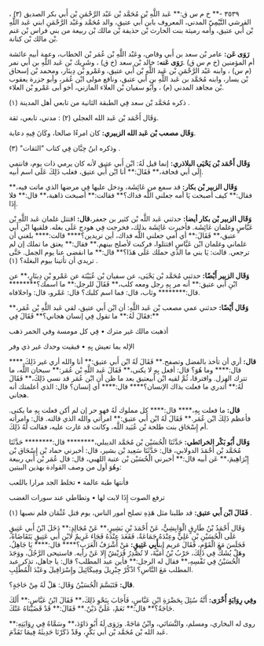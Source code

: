 ٣٥٣٩ -** خ م س ق:** عَبد اللَّهِ بْن مُحَمَّد بْن عَبْد الرَّحْمَنِ بْن أَبي بكر الصديق (٣) ، القرشي التَّيْمِيّ المدني، المعروف بابن أَبي عتيق، والد مُحَمَّد وعَبْد الرَّحْمَنِ ابني عَبد اللَّهِ بْن أَبي عتيق، وأمه رميثة بنت الحارث بْن حذيفة بْن مالك بْن ربيعة من بني فراس بْن غنم بْن مالك بْن كنانة.

**رَوَى عَن:** عامر بْن سعد بن أَبي وقاص، وعَبْد اللَّهِ بْن عُمَر بْن الخطاب، وعمة أبيه عائشة أم المؤمنين (خ م س ق) .**رَوَى عَنه:** خالد بْن سعد (خ ق) ، وشَرِيك بْن عَبد اللَّهِ بن أَبي نمر (م س) ، وابنه عَبْد الرَّحْمَنِ بْن عَبد اللَّهِ بْن أَبي عتيق، وعَمْرو بْن دِينَار، ومحمد بْن إسحاق بْن يسار، وابنه مُحَمَّد بن عَبد اللَّهِ بن أَبي عتيق، ونافع مولى ابْن عُمَر، وأبو جزرة يعقوب بْن مجاهد المدني (م) ، وأَبُو سفيان بْن العلاء المازني، أخو أبى عَمْرو بْن العلاء.

ذكره مُحَمَّد بْن سعد فِي الطبقة الثانية من تابعي أهل المدينة (١) .

وَقَال أَحْمَد بْن عَبد الله العجلي (٢) : مدني، تابعي، ثقة.

**وَقَال مصعب بْن عَبد الله الزبيري:** كان امرءًا صالحا، وكَانَ فِيهِ دعابة.

وذكره ابنُ حِبَّان فِي كتاب "الثقات" (٣) .

**وَقَال أَحْمَد بْن يَحْيَى البلاذري:** إنما قيل لَهُ: ابْن أَبي عتيق لأنه كان يرمي ذات يوم، فانتمي إِلَى أبي قحافة،** فَقَالَ:** أنا ابْن أَبي عتيق، فغلب ذَلِكَ عَلَى اسم أبيه.

**وَقَال الزبير بْن بكار:** قد سمع من عَائِشَة، ودخل عليها فِي مرضها الذي ماتت فيه،** فقال:** كيف أصبحت يَا أمه جعلني اللَّه فداك؟** فقالت:** أصبحت ذاهبة،** قال:** فلا إِذَا.

**وَقَال الزبير بْن بكار أيضا:** حدثني عَبد اللَّه بْن كثير بن جعفر،**قال:** اقتتل غلمان عَبد اللَّهِ بْن عَبَّاسٍ وغلمان عَائِشَة. فأخبرت عَائِشَة بذلك، فخرجت فِي هودج عَلَى بغله. فلقيها ابْن أَبي عتيق،** فَقَالَ:** أي أمي جعلني اللَّه فداك، أين تريدين؟**** قالت:**** بلغني أن غلماني وغلمان ابْن عَبَّاسٍ اقتتلوا، فركبت لأصلح بينهم.** فقال:** يعتق ما تملك إن لم ترجعي. قالت: يَا بني ما الذي حملك عَلَى هَذَا؟** قال:** ما انقضى عنا يوم الجمل. حَتَّى تريدي أن تأتينا بيوم البغلة؟ (١) .

**وَقَال الزبير أَيْضًا:** حدثني مُحَمَّد بْن يَحْيَى، عن سفيان بْن عُيَيْنَة عن عَمْرو بْنِ دِينَارٍ،** عن ابْنِ أَبي عتيق:** أنه مر بِهِ رجل ومعه كلب،** فَقَالَ للرجل:** ما اسمك؟******** قال:******** وثاب، قال: فما اسم كلبك؟ قال: عَمْرو، قال: واخلافاه.

**وَقَال أَيْضًا:** حدثني عمي مصعب بْن عَبد اللَّهِ: أن ابْن أَبي عتيق، لقي عَبد اللَّهِ بْن عُمَر،** فقَالَ لَهُ:** ما تقول فِي إنسان هجاني؟** فَقَالَ فِي:**

أذهبت مالك غير مترك • فِي كل مومسة وفي الخمر ذهب

الإله بما تعيش بِهِ • فبقيت وحدك غير ذي وفر

**قال:** أري أن تأخذ بالفضل وتصفح.** فَقَالَ لَهُ ابْن أَبي عتيق:** أنا والله أري غير ذَلِكَ.**** قال:**** وما هُوَ؟ قال: أفعل بِهِ لا يكنى،** فَقَالَ عَبد اللَّهِ بْن عُمَر:** سبحان اللَّه، ما تترك الهزل. وافترقا، ثُمَّ لقيه ابْن أَبيعتيق بعد ما ظن أن ابْن عُمَر قد نسي ذَلِكَ،** فَقَالَ لَهُ:** أتدري ما فعلت بذاك الإنسان؟**** قال:**** أي إنسان؟ قال: الذي أعلمتك أنه هجاني.

**قال:** ما فعلت بِهِ،**** قال:**** كل مملوك لَهُ فهو حر إن لم أكن فعلت بِهِ ما يكنى. فأعظم ذَلِكَ ابْن عُمَر.** فَقَالَ لَهُ ابْن أَبي عتيق:** امرأتي والله الذي قالته. قال: وامرأته أم إِسْحَاق بنت طلحة بْن عُبَيد اللَّه، وكانت قد غارت عليه، فقالت لَهُ ذَلِكَ.

**وَقَال أَبُو بَكْر الخرائطي:** حَدَّثَنَا الْحُسَيْن بْن مُحَمَّد الديبلي،******** قال:******** حَدَّثَنَا مُحَمَّد بْن أَحْمَدَ الدولابي، قال: حَدَّثَنَا سَعِيد بْن بشير، قال: أخبرني حماد بْن إِسْحَاق بْن إِبْرَاهِيمَ،** عَن أبيه قال:** أخبرني الْحُسَيْن بْن عتبة اللهبي، قال: قال عُمَر بْن أَبي ربيعة وهُوَ أول من وصف القوادة بهذين البيتين:

فأنتها طبة عالمة • تخلط الجد مرارا باللعب

ترفع الصوت إِذَا لابت لها • وتطاطي عند سورات الغضب

**فَقَالَ ابْن أَبي عتيق:** قد طلبنا مثل هَذِهِ تصلح أمور الناس، يوم قتل عُثْمَان فلم نصبها (١) .

وَقَال أَحْمَدُ بْنُ طَارِقٍ الْوَابِشِيُّ، عَنْ أَحْمَدَ بْنِ بَشِيرٍ،** عَنْ مُجَالِدٍ:** دَخَلَ ابْنُ أَبي عَتِيقٍ عَلَى الْحُسَيْنِ بْنِ عَلِيٍّ وعِنْدَهُ جَمَاعَةٌ، فَقَعَدَ عِنْدَهُ فَجَاءَ غَرِيمٌ لابْنِ أَبي عَتِيقٍ يَتَقَاضَاهُ، فَجَلَسَ مَعَ الْقَوْمِ، فَقَالَ غريم ابن**أَبِي عَتِيقٍ:** مَنْ أَشْرَفُ الْعَرَبِ؟**** قال:**** يَا جَاهِلُ، وهَلْ يُشَكُّ فِي ذَلِكَ، حَرْبُ بْنُ أُمَيَّةَ، لا تُصْدِرُ قُرَيْشٌ إِلا عَنْ رأيه. فاستيحى الرَّجُلُ، ووَجَدَ الْحُسَيْنُ فِي نَفْسِهِ،** فقال له الرجل:** فأين عبد المطلب؟ قال: يا جاهل، تذكر عبد المطلب مَعَ النَّاسِ؟ اذْكُرْ جِبْرِيلَ ومِيكَائِيلَ وإِسْرَافِيلَ وعَبْدَ الْمُطَّلِبِ.

**قال:** فَتَبَسَّمَ الْحُسَيْنُ وَقَال: هَلْ لَهُ مِنْ حَاجَةٍ؟.

**وفِي رِوَايَةٍ أُخْرَى:** أَنَّهُ سُئِلَ بِحَضْرَةِ ابْنِ عَبَّاسٍ، فَأَجَابَ بِنَحْوِ ذَلِكَ،** فَقَالَ ابْنُ عَبَّاسٍ:** أَلَكَ حَاجَةٌ؟** قال:** نَعَمْ، عَلَيَّ دَيْنٌ.** فَقَالَ:** قَدْ قَضَيْنَاهُ عَنْكَ.

روى له البخاري، ومسلم، والنَّسَائي، وابْنُ مَاجَهْ. ورَوَى لَهُ أَبُو دَاوُدَ،** وسَمَّاهُ فِي رِوَايَتِهِ:** عَبد الله بْن مُحَمَّد بْن أَبي بَكْرٍ، وقَدْ ذَكَرْنَا حَدِيثَهُ فِيمَا تَقَدَّمَ.